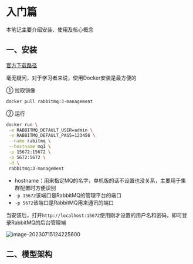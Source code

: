 # 入门篇

本笔记主要介绍安装、使用及核心概念

## 一、安装

[官方下载路径](https://www.rabbitmq.com/download.html)

毫无疑问，对于学习者来说，使用Docker安装是最方便的

① 拉取镜像

```bash
docker pull rabbitmq:3-management
```

② 运行

```bash
docker run \
 -e RABBITMQ_DEFAULT_USER=admin \
 -e RABBITMQ_DEFAULT_PASS=123456 \
 --name rabitmq \
 --hostname mq1 \
 -p 15672:15672 \
 -p 5672:5672 \
 -d \
 rabbitmq:3-management
```

-   hostname：用来指定MQ的名字，单机版的话不设置也没关系，主要用于集群配置时方便识别
-   `-p 15672`该端口是RabbitMQ的管理平台的端口
-   `-p 5672`该端口是RabbitMQ用来通讯的端口

当安装后，打开`http://localhost:15672`使用刚才设置的用户名和密码，即可登录RabbitMQ的后台管理端

![image-20230715124225600](https://cdn.jsdelivr.net/gh/HoShum/PictureRepo/imgs/202307151242637.png)

## 二、模型架构

